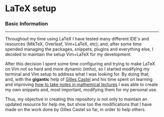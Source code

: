 # LaTeX setup 

### Basic Information 

---

Throughout my time using LaTeX I have tested many different
IDE's and resources (MikTeX, Overleaf, Vim+LaTeX, etc); and,
after some time spended managing the packages, snippets,
plugins and everything else, I decided to maintain the setup
Vim+LaTeX for my development. 

After this decision I spent some time configuring and trying
to make LaTeX on Vim not so hard and more dynamic (imho), so
I started modifying my terminal and Vim setup to address
what I was looking for. By doing that, and, with the
**gigantic** help of [Gilles Castel](https://github.com/gillescastel/latex-snippets) and his time spent on learning and improving [how to take notes in mathemical lectures](https://castel.dev/post/lecture-notes-1/) I was able to create my own snippets and, most important, modifying them for my personal use. 

Thus, my objective in creating this repository is not
only to maintain an updated resource for help me, but show
too the modifications that I have made on the work done by
Gilles Castel so far, in order to help others. 






